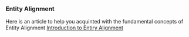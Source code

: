 ### Entity Alignment

Here is an article to help you acquinted with the fundamental concepts of Entity Alignment
[Introduction to Entiry Alignment](Entity_Alignment-v1.0.md)
